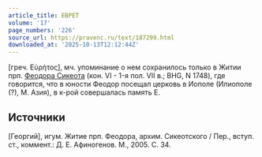 ```yaml
---
article_title: ЕВРЕТ
volume: '17'
page_numbers: '226'
source_url: https://pravenc.ru/text/187299.html
downloaded_at: '2025-10-13T12:12:44Z'
---
```


[греч. Εὐρήτος], мч. упоминание о нем сохранилось только в Житии прп. [Феодора Сикеота](<https://pravenc.ru/text/Феодора Сикеота.html>) (кон. VI - 1-я пол. VII в.; BHG, N 1748), где говорится, что в юности Феодор посещал церковь в Иополе (Илиополе (?), М. Азия), в к-рой совершалась память Е.

## Источники

[Георгий], игум. Житие прп. Феодора, архим. Сикеотского / Пер., вступ. ст., коммент.: Д. Е. Афиногенов. М., 2005. С. 34.
